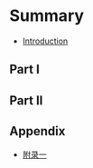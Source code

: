 # Summary

* [Introduction](README.md)

## Part I

## Part II

## Appendix

* [附录一](appendix/appendix1.md)
